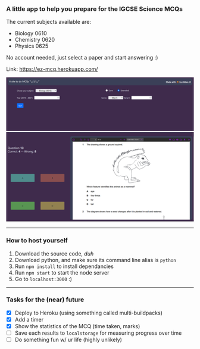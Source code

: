 ### A little app to help you prepare for the IGCSE Science MCQs 
The current subjects available are:
- Biology 0610
- Chemistry 0620
- Physics 0625

No account needed, just select a paper and start answering :)

Link: https://ez-mcq.herokuapp.com/

![Interface screenshot](screenshot1.png "hover over second one lol")
![Yet another interface screenshot](screenshot2.png "haha amazing scores ik")

---
### How to host yourself
1. Download the source code, *duh*
2. Download python, and make sure its command line alias is `python`
3. Run `npm install` to install dependancies
4. Run `npm start` to start the node server
5. Go to `localhost:3000` :)
---
### Tasks for the (near) future
- [x] Deploy to Heroku (using something called multi-buildpacks)
- [x] Add a timer
- [x] Show the statistics of the MCQ (time taken, marks)
- [ ] Save each results to `localstorage` for measuring progress over time
- [ ] Do something fun w/ ur life (highly unlikely)